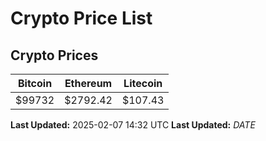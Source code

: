 # Crypto Price List

## Crypto Prices
| Bitcoin | Ethereum | Litecoin |
| ------- | -------- | -------- |
| $99732 | $2792.42 | $107.43 |
**Last Updated:** 2025-02-07 14:32 UTC
**Last Updated:** $DATE$
